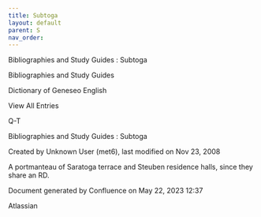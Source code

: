 ```yaml
---
title: Subtoga
layout: default
parent: S
nav_order:
---
```


Bibliographies and Study Guides : Subtoga

Bibliographies and Study Guides

Dictionary of Geneseo English

View All Entries

Q-T

Bibliographies and Study Guides : Subtoga

Created by  Unknown User (met6), last modified on Nov 23, 2008

A portmanteau of Saratoga terrace and Steuben residence halls, since they share an RD.

Document generated by Confluence on May 22, 2023 12:37

Atlassian
